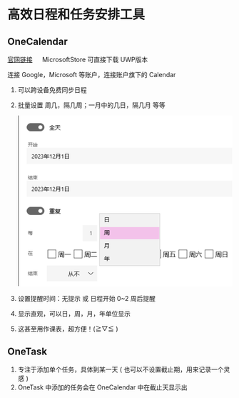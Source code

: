 # 高效日程和任务安排工具
## OneCalendar

[官网链接](https://www.onecalendar.nl/) &emsp; MicrosoftStore 可直接下载 UWP版本

连接 Google，Microsoft 等账户，连接账户旗下的 Calendar

1. 可以跨设备免费同步日程
2. 批量设置 周几，隔几周；一月中的几日，隔几月 等等

    ![](setRoutine.png)
3. 设置提醒时间：无提示 或 日程开始 0~2 周后提醒
4. 显示直观，可以日，周，月，年单位显示
5. 这甚至用作课表，超方便！(≧▽≦ )

## OneTask

1. 专注于添加单个任务，具体到某一天 ( 也可以不设置截止期，用来记录一个灵感 )
2. OneTask 中添加的任务会在 OneCalendar 中在截止天显示出


